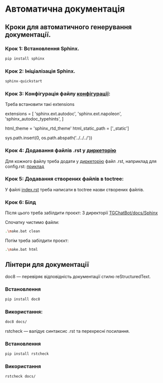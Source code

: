 # Автоматична документація

## Кроки для автоматичного генерування документації.

### Крок 1: Встановлення Sphinx.
```bash
pip install sphinx
```
### Крок 2: Ініціалізація Sphinx.
```bash
sphinx-quickstart
```
### Крок 3: Конфігурація файлу [конфігурації](Sphinx/source/conf.py):
Треба встановити такі extensions

extensions = [
    'sphinx.ext.autodoc',
    'sphinx.ext.napoleon',
    'sphinx_autodoc_typehints',
]

html_theme = 'sphinx_rtd_theme'
html_static_path = ['_static']

sys.path.insert(0, os.path.abspath('../../../'))

### Крок 4: Додавання файлів .rst у [диркеторію](Sphinx/source/)
Для кожного файлу треба додати у [диркеторію](Sphinx/source/) файл .rst, наприклад для config.rst:
[приклад](Sphinx/source/config_example.rst)
### Крок 5: Додавання створених файлів в toctree:
У файлі [index.rst](Sphinx/source/index.rst) треба написати в toctree назви створених файлів.
### Крок 6: Білд
Після цього треба забілдити проєкт:
З директорії [TGChatBot/docs/Sphinx](./Sphinx)

Спочатку чистимо файли:
```bash
.\make.bat clean
```
Потім треба забілдити проєкт:
```bash
.\make.bat html
```

## Лінтери для документації
doc8 — перевіряє відповідність документації стилю reStructuredText.

### Встановлення
```bash
pip install doc8
```
### Використання:
```bash
doc8 docs/
```

rstcheck — валідує синтаксис .rst та перехресні посилання.

### Встановлення
```bash
pip install rstcheck
```
### Використання
```bash
rstcheck docs/
```
